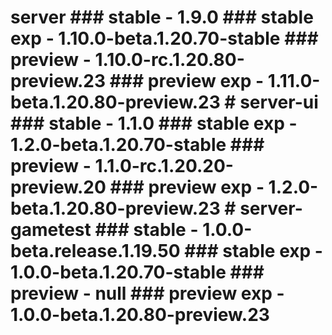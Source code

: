 # server ### stable - 1.9.0 ### stable exp - 1.10.0-beta.1.20.70-stable ### preview - 1.10.0-rc.1.20.80-preview.23 ### preview exp - 1.11.0-beta.1.20.80-preview.23 # server-ui ### stable - 1.1.0 ### stable exp - 1.2.0-beta.1.20.70-stable ### preview - 1.1.0-rc.1.20.20-preview.20 ### preview exp - 1.2.0-beta.1.20.80-preview.23 # server-gametest ### stable - 1.0.0-beta.release.1.19.50 ### stable exp - 1.0.0-beta.1.20.70-stable ### preview - null ### preview exp - 1.0.0-beta.1.20.80-preview.23
